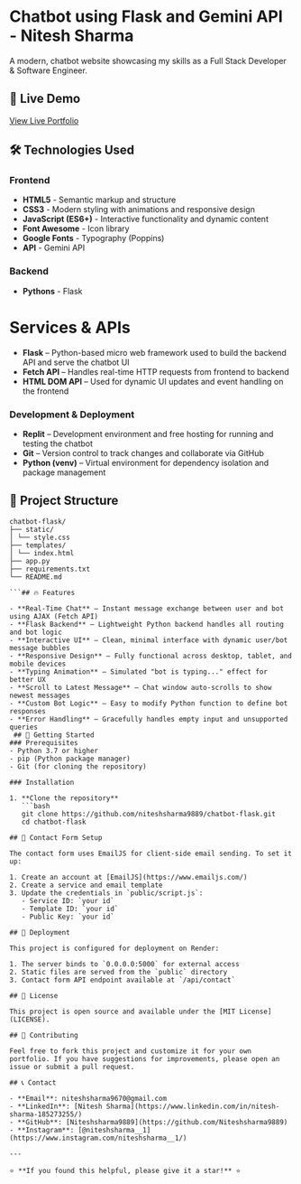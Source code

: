 
# Chatbot using Flask and Gemini API - Nitesh Sharma

A modern, chatbot website showcasing my skills as a Full Stack Developer & Software Engineer.

## 🚀 Live Demo

[View Live Portfolio](https://my-bot-c4m0.onrender.com)

## 🛠 Technologies Used

### Frontend
- **HTML5** - Semantic markup and structure
- **CSS3** - Modern styling with animations and responsive design
- **JavaScript (ES6+)** - Interactive functionality and dynamic content
- **Font Awesome** - Icon library
- **Google Fonts** - Typography (Poppins)
- **API** - Gemini API

### Backend
- **Pythons** - Flask

 # Services & APIs
- **Flask** – Python-based micro web framework used to build the backend API and serve the chatbot UI
- **Fetch API** – Handles real-time HTTP requests from frontend to backend
- **HTML DOM API** – Used for dynamic UI updates and event handling on the frontend

### Development & Deployment
- **Replit** – Development environment and free hosting for running and testing the chatbot
- **Git** – Version control to track changes and collaborate via GitHub
- **Python (venv)** – Virtual environment for dependency isolation and package management


## 📂 Project Structure

```
chatbot-flask/
├── static/
│ └── style.css
├── templates/
│ └── index.html
├── app.py
├── requirements.txt
└── README.md
 
```## 🔥 Features

- **Real-Time Chat** – Instant message exchange between user and bot using AJAX (Fetch API)
- **Flask Backend** – Lightweight Python backend handles all routing and bot logic
- **Interactive UI** – Clean, minimal interface with dynamic user/bot message bubbles
- **Responsive Design** – Fully functional across desktop, tablet, and mobile devices
- **Typing Animation** – Simulated "bot is typing..." effect for better UX
- **Scroll to Latest Message** – Chat window auto-scrolls to show newest messages
- **Custom Bot Logic** – Easy to modify Python function to define bot responses
- **Error Handling** – Gracefully handles empty input and unsupported queries
 ## 🚀 Getting Started
### Prerequisites
- Python 3.7 or higher
- pip (Python package manager)
- Git (for cloning the repository)

### Installation

1. **Clone the repository**
   ```bash
   git clone https://github.com/niteshsharma9889/chatbot-flask.git
   cd chatbot-flask

## 📧 Contact Form Setup

The contact form uses EmailJS for client-side email sending. To set it up:

1. Create an account at [EmailJS](https://www.emailjs.com/)
2. Create a service and email template
3. Update the credentials in `public/script.js`:
   - Service ID: `your id`
   - Template ID: `your id`
   - Public Key: `your id`

## 🚀 Deployment

This project is configured for deployment on Render:

1. The server binds to `0.0.0.0:5000` for external access
2. Static files are served from the `public` directory
3. Contact form API endpoint available at `/api/contact`

## 📄 License

This project is open source and available under the [MIT License](LICENSE).

## 🤝 Contributing

Feel free to fork this project and customize it for your own portfolio. If you have suggestions for improvements, please open an issue or submit a pull request.

## 📞 Contact

- **Email**: niteshsharma9670@gmail.com
- **LinkedIn**: [Nitesh Sharma](https://www.linkedin.com/in/nitesh-sharma-185273255/)
- **GitHub**: [Niteshsharma9889](https://github.com/Niteshsharma9889)
- **Instagram**: [@niteshsharma__1](https://www.instagram.com/niteshsharma__1/)

---

⭐ **If you found this helpful, please give it a star!** ⭐
